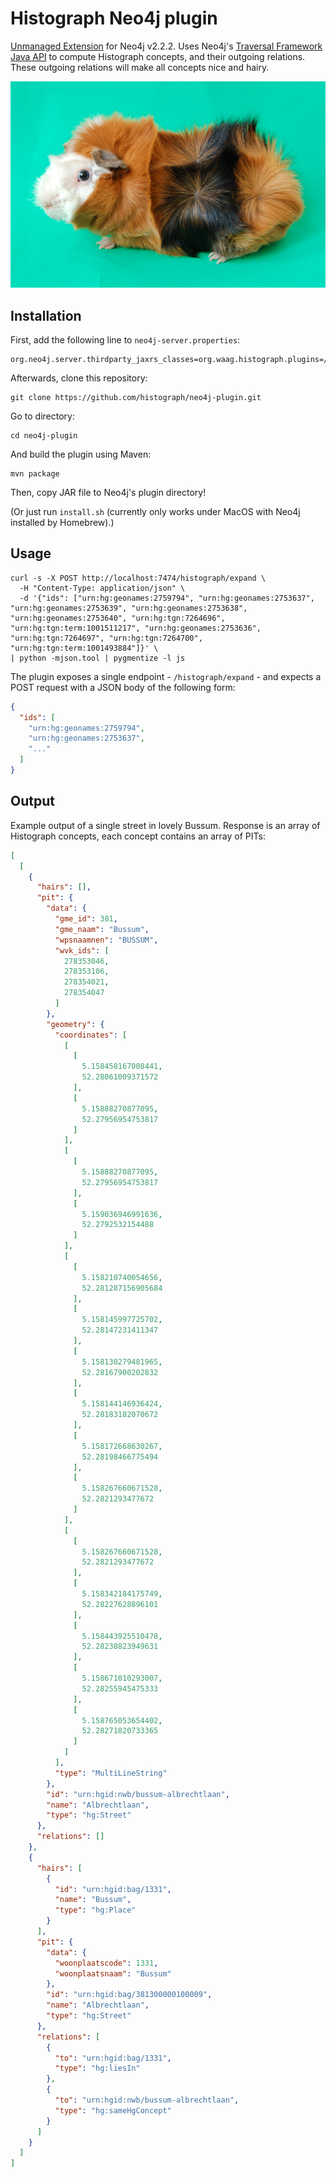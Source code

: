 # Histograph Neo4j plugin

[Unmanaged Extension](http://neo4j.com/docs/stable/server-unmanaged-extensions.html) for Neo4j v2.2.2. Uses Neo4j's [Traversal Framework Java API](http://neo4j.com/docs/stable/tutorial-traversal-java-api.html) to compute Histograph concepts, and their outgoing relations. These outgoing relations will make all concepts nice and hairy.

![](cavia.jpg)

## Installation

First, add the following line to `neo4j-server.properties`:

    org.neo4j.server.thirdparty_jaxrs_classes=org.waag.histograph.plugins=/histograph

Afterwards, clone this repository:

    git clone https://github.com/histograph/neo4j-plugin.git

Go to directory:

    cd neo4j-plugin

And build the plugin using Maven:

    mvn package

Then, copy JAR file to Neo4j's plugin directory!

(Or just run `install.sh` (currently only works under MacOS with Neo4j installed by Homebrew).)

## Usage

    curl -s -X POST http://localhost:7474/histograph/expand \
      -H "Content-Type: application/json" \
      -d '{"ids": ["urn:hg:geonames:2759794", "urn:hg:geonames:2753637", "urn:hg:geonames:2753639", "urn:hg:geonames:2753638", "urn:hg:geonames:2753640", "urn:hg:tgn:7264696", "urn:hg:tgn:term:1001511217", "urn:hg:geonames:2753636", "urn:hg:tgn:7264697", "urn:hg:tgn:7264700", "urn:hg:tgn:term:1001493884"]}' \
    | python -mjson.tool | pygmentize -l js

The plugin exposes a single endpoint - `/histograph/expand` - and expects a POST request with a JSON body of the following form:

```json
{
  "ids": [
    "urn:hg:geonames:2759794",
    "urn:hg:geonames:2753637",
    "..."
  ]
}
```

## Output

Example output of a single street in lovely Bussum. Response is an array of Histograph concepts, each concept contains an array of PITs:

```json
[
  [
    {
      "hairs": [],
      "pit": {
        "data": {
          "gme_id": 381,
          "gme_naam": "Bussum",
          "wpsnaamnen": "BUSSUM",
          "wvk_ids": [
            278353046,
            278353106,
            278354021,
            278354047
          ]
        },
        "geometry": {
          "coordinates": [
            [
              [
                5.158458167008441,
                52.28061009371572
              ],
              [
                5.15888270877095,
                52.27956954753817
              ]
            ],
            [
              [
                5.15888270877095,
                52.27956954753817
              ],
              [
                5.159036946991636,
                52.2792532154488
              ]
            ],
            [
              [
                5.158210740054656,
                52.281287156905684
              ],
              [
                5.158145997725702,
                52.28147231411347
              ],
              [
                5.158130279481965,
                52.28167900202832
              ],
              [
                5.158144146936424,
                52.28183182070672
              ],
              [
                5.158172668630267,
                52.28198466775494
              ],
              [
                5.158267660671528,
                52.2821293477672
              ]
            ],
            [
              [
                5.158267660671528,
                52.2821293477672
              ],
              [
                5.158342184175749,
                52.28227628896101
              ],
              [
                5.158443925510478,
                52.28238823949631
              ],
              [
                5.158671010293007,
                52.28255945475333
              ],
              [
                5.158765053654402,
                52.28271820733365
              ]
            ]
          ],
          "type": "MultiLineString"
        },
        "id": "urn:hgid:nwb/bussum-albrechtlaan",
        "name": "Albrechtlaan",
        "type": "hg:Street"
      },
      "relations": []
    },
    {
      "hairs": [
        {
          "id": "urn:hgid:bag/1331",
          "name": "Bussum",
          "type": "hg:Place"
        }
      ],
      "pit": {
        "data": {
          "woonplaatscode": 1331,
          "woonplaatsnaam": "Bussum"
        },
        "id": "urn:hgid:bag/381300000100009",
        "name": "Albrechtlaan",
        "type": "hg:Street"
      },
      "relations": [
        {
          "to": "urn:hgid:bag/1331",
          "type": "hg:liesIn"
        },
        {
          "to": "urn:hgid:nwb/bussum-albrechtlaan",
          "type": "hg:sameHgConcept"
        }
      ]
    }
  ]
]
```

